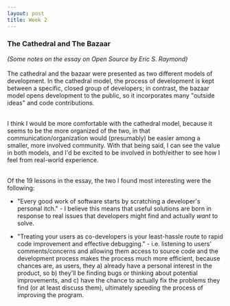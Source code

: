 ```yaml
---
layout: post
title: Week 2
---
```


### The Cathedral and The Bazaar
*(Some notes on the essay on Open Source by Eric S. Raymond)* <br><br>
The cathedral and the bazaar were presented as two different models of development. In the cathedral model, the process of development is kept between a specific, closed group of developers; in contrast, the bazaar model opens development to the public, so it incorporates many "outside ideas" and code contributions.<br><br>

I think I would be more comfortable with the cathedral model, because it seems to be the more organized of the two, in that communication/organization would (presumably) be easier among a smaller, more involved community. With that being said, I can see the value in both models, and I'd be excited to be involved in both/either to see how I feel from real-world experience.<br><br>

Of the 19 lessons in the essay, the two I found most interesting were the following:
* "Every good work of software starts by scratching a developer's personal itch." - I believe this means that useful solutions are born in response to real issues that developers might find and actually *want* to solve.

* "Treating your users as co-developers is your least-hassle route to rapid code improvement and effective debugging." - i.e. listening to users' comments/concerns and allowing them access to source code and the development process makes the process much more efficient, because chances are, as users, they a) already have a personal interest in the product, so b) they'll be finding bugs or thinking about potential improvements, and c) have the chance to actually fix the problems they find (or at least discuss them), ultimately speeding the process of improving the program.